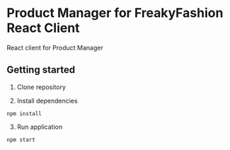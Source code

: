 # Product Manager for FreakyFashion React Client

React client for Product Manager

## Getting started

1. Clone repository

2. Install dependencies

`npm install`

3. Run application

`npm start`